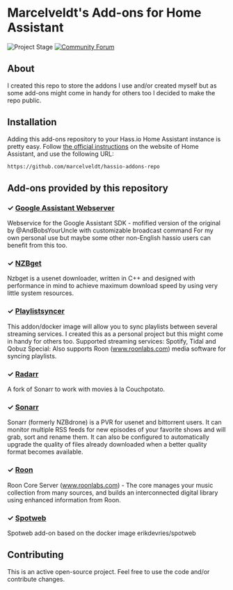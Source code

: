 # Marcelveldt's Add-ons for Home Assistant

![Project Stage][project-stage-shield]
[![Community Forum][forum-shield]][forum]

## About
I created this repo to store the addons I use and/or created myself but as some add-ons might come in handy for others too I decided to make the repo public.

## Installation

Adding this add-ons repository to your Hass.io Home Assistant instance is
pretty easy. Follow [the official instructions][third-party-addons] on the
website of Home Assistant, and use the following URL:

```txt
https://github.com/marcelveldt/hassio-addons-repo
```

## Add-ons provided by this repository


### &#10003; [Google Assistant Webserver][addon-google-assistant-webserver]

Webservice for the Google Assistant SDK - mofified version of the original by @AndBobsYourUncle with customizable broadcast command For my own personal use but maybe some other non-English hassio users can benefit from this too.


### &#10003; [NZBget][addon-nzbget]

Nzbget is a usenet downloader, written in C++ and designed with performance in mind to achieve maximum download speed by using very little system resources.


### &#10003; [Playlistsyncer][addon-playlistsyncer]

This addon/docker image will allow you to sync playlists between several streaming services. I created this as a personal project but this might come in handy for others too. Supported streaming services: Spotify, Tidal and Qobuz Special: Also supports Roon (www.roonlabs.com) media software for syncing playlists.


### &#10003; [Radarr][addon-radarr]

A fork of Sonarr to work with movies à la Couchpotato.


### &#10003; [Sonarr][addon-sonarr]

Sonarr (formerly NZBdrone) is a PVR for usenet and bittorrent users. It can monitor multiple RSS feeds for new episodes of your favorite shows and will grab, sort and rename them. It can also be configured to automatically upgrade the quality of files already downloaded when a better quality format becomes available.


### &#10003; [Roon][addon-roon]

Roon Core Server (www.roonlabs.com) - The core manages your music collection from many sources, and builds an interconnected digital library using enhanced information from Roon.


### &#10003; [Spotweb][addon-spotweb]

Spotweb add-on based on the docker image erikdevries/spotweb

## Contributing

This is an active open-source project. Feel free to use the code and/or contribute changes.

[addon-autobackup]: https://github.com/marcelveldt/hassio-addons-repo/tree/master/autobackup
[addon-google-assistant-webserver]: https://github.com/marcelveldt/hassio-addons-repo/tree/master/google-assistant-webserver
[addon-nzbget]: https://github.com/marcelveldt/hassio-addons-repo/tree/master/nzbget
[addon-playlistsyncer]: https://github.com/marcelveldt/hassio-addons-repo/tree/master/playlistsyncer
[addon-radarr]: https://github.com/marcelveldt/hassio-addons-repo/tree/master/radarr
[addon-sonarr]: https://github.com/marcelveldt/hassio-addons-repo/tree/master/sonarr
[addon-roon]: https://github.com/marcelveldt/hassio-addons-repo/tree/master/roon
[addon-spotweb]: https://github.com/marcelveldt/hassio-addons-repo/tree/master/spotweb


[forum-shield]: https://img.shields.io/badge/community-forum-brightgreen.svg
[forum]: https://community.home-assistant.io/t/repository-marcelveldts-hassio-add-ons/99540
[maintenance-shield]: https://img.shields.io/maintenance/yes/2018.svg
[project-stage-shield]: https://img.shields.io/badge/project%20stage-production%20ready-brightgreen.svg
[third-party-addons]: https://home-assistant.io/hassio/installing_third_party_addons/
